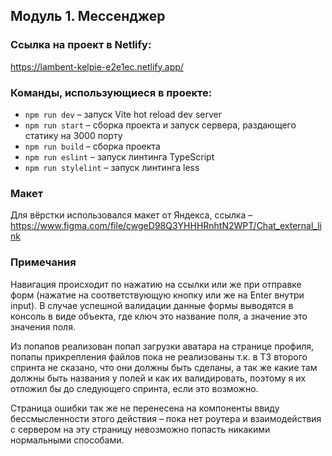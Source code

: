 ## Модуль 1. Мессенджер

### Ссылка на проект в Netlify:
https://lambent-kelpie-e2e1ec.netlify.app/

### Команды, использующиеся в проекте:
- `npm run dev` – запуск Vite hot reload dev server
- `npm run start` – сборка проекта и запуск сервера, раздающего статику на 3000 порту
- `npm run build` – сборка проекта
- `npm run eslint` – запуск линтинга TypeScript
- `npm run stylelint` – запуск линтинга less

### Макет
Для вёрстки использовался макет от Яндекса, ссылка – https://www.figma.com/file/cwgeD98Q3YHHHRnhtN2WPT/Chat_external_link

### Примечания
Навигация происходит по нажатию на ссылки или же при отправке форм (нажатие на соответствующую кнопку или же на Enter внутри input).
В случае успешной валидации данные формы выводятся в консоль в виде объекта, где ключ это название поля, а значение это значения поля.

Из попапов реализован попап загрузки аватара на странице профиля, попапы прикрепления файлов пока не реализованы т.к. в ТЗ второго спринта не сказано, 
что они должны быть сделаны, а так же какие там должны быть названия у полей и как их валидировать, поэтому я их отложил бы до следующего спринта, 
если это возможно.

Страница ошибки так же не перенесена на компоненты ввиду бессмысленности этого действия – пока нет роутера и взаимодействия с сервером на эту 
страницу невозможно попасть никакими нормальными способами.
